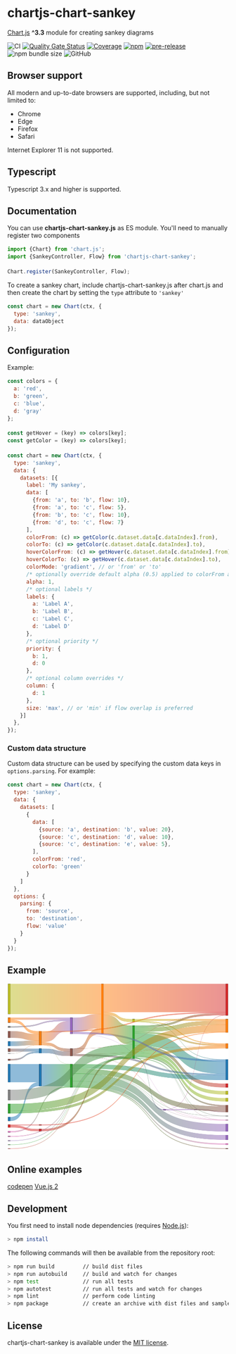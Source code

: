 # chartjs-chart-sankey

[Chart.js](https://www.chartjs.org/) **^3.3** module for creating sankey diagrams

![CI](https://github.com/kurkle/chartjs-chart-sankey/workflows/CI/badge.svg)
[![Quality Gate Status](https://sonarcloud.io/api/project_badges/measure?project=kurkle_chartjs-chart-sankey&metric=alert_status)](https://sonarcloud.io/summary/new_code?id=kurkle_chartjs-chart-sankey)
[![Coverage](https://sonarcloud.io/api/project_badges/measure?project=kurkle_chartjs-chart-sankey&metric=coverage)](https://sonarcloud.io/summary/new_code?id=kurkle_chartjs-chart-sankey)
[![npm](https://img.shields.io/npm/v/chartjs-chart-sankey.svg)](https://www.npmjs.com/package/chartjs-chart-sankey)
[![pre-release](https://img.shields.io/github/v/release/kurkle/chartjs-chart-sankey?include_prereleases&style=flat-square)](https://github.com/kurkle/chartjs-chart-sankey/releases/latest)
![npm bundle size](https://img.shields.io/bundlephobia/min/chartjs-chart-sankey.svg)
![GitHub](https://img.shields.io/github/license/kurkle/chartjs-chart-sankey.svg)

## Browser support

All modern and up-to-date browsers are supported, including, but not limited to:

- Chrome
- Edge
- Firefox
- Safari

Internet Explorer 11 is not supported.

## Typescript

Typescript 3.x and higher is supported.

## Documentation

You can use **chartjs-chart-sankey.js** as ES module. You'll need to manually register two components

```js
import {Chart} from 'chart.js';
import {SankeyController, Flow} from 'chartjs-chart-sankey';

Chart.register(SankeyController, Flow);
```

To create a sankey chart, include chartjs-chart-sankey.js after chart.js and then create the chart by setting the `type`
attribute to `'sankey'`

```js
const chart = new Chart(ctx, {
  type: 'sankey',
  data: dataObject
});
```

## Configuration

Example:

```js
const colors = {
  a: 'red',
  b: 'green',
  c: 'blue',
  d: 'gray'
};

const getHover = (key) => colors[key];
const getColor = (key) => colors[key];

const chart = new Chart(ctx, {
  type: 'sankey',
  data: {
    datasets: [{
      label: 'My sankey',
      data: [
        {from: 'a', to: 'b', flow: 10},
        {from: 'a', to: 'c', flow: 5},
        {from: 'b', to: 'c', flow: 10},
        {from: 'd', to: 'c', flow: 7}
      ],
      colorFrom: (c) => getColor(c.dataset.data[c.dataIndex].from),
      colorTo: (c) => getColor(c.dataset.data[c.dataIndex].to),
      hoverColorFrom: (c) => getHover(c.dataset.data[c.dataIndex].from),
      hoverColorTo: (c) => getHover(c.dataset.data[c.dataIndex].to),
      colorMode: 'gradient', // or 'from' or 'to'
      /* optionally override default alpha (0.5) applied to colorFrom and colorTo */
      alpha: 1,
      /* optional labels */
      labels: {
        a: 'Label A',
        b: 'Label B',
        c: 'Label C',
        d: 'Label D'
      },
      /* optional priority */
      priority: {
        b: 1,
        d: 0
      },
      /* optional column overrides */
      column: {
        d: 1
      },
      size: 'max', // or 'min' if flow overlap is preferred
    }]
  },
});
```

### Custom data structure

Custom data structure can be used by specifying the custom data keys in `options.parsing`.
For example:

```js
const chart = new Chart(ctx, {
  type: 'sankey',
  data: {
    datasets: [
      {
        data: [
          {source: 'a', destination: 'b', value: 20},
          {source: 'c', destination: 'd', value: 10},
          {source: 'c', destination: 'e', value: 5},
        ],
        colorFrom: 'red',
        colorTo: 'green'
      }
    ]
  },
  options: {
    parsing: {
      from: 'source',
      to: 'destination',
      flow: 'value'
    }
  }
});
```

## Example

![Sankey Example Image](test/fixtures/energy.png)

## Online examples

[codepen](https://codepen.io/kurkle/pen/bGVKPOM)
[Vue.js 2](https://codesandbox.io/s/reverent-boyd-od2fr?file=/src/App.vue)

## Development

You first need to install node dependencies  (requires [Node.js](https://nodejs.org/)):

```bash
> npm install
```

The following commands will then be available from the repository root:

```bash
> npm run build         // build dist files
> npm run autobuild     // build and watch for changes
> npm test              // run all tests
> npm autotest          // run all tests and watch for changes
> npm lint              // perform code linting
> npm package           // create an archive with dist files and samples
```

## License

chartjs-chart-sankey is available under the [MIT license](https://opensource.org/licenses/MIT).
